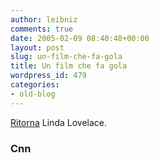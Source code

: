 ```yaml
---
author: leibniz
comments: true
date: 2005-02-09 08:40:48+00:00
layout: post
slug: un-film-che-fa-gola
title: Un film che fa gola
wordpress_id: 479
categories:
- old-blog
---
```


[Ritorna](http://www.cnn.com/2005/SHOWBIZ/Movies/02/08/leisure.deepthroat.reut/) Linda Lovelace.




### Cnn
